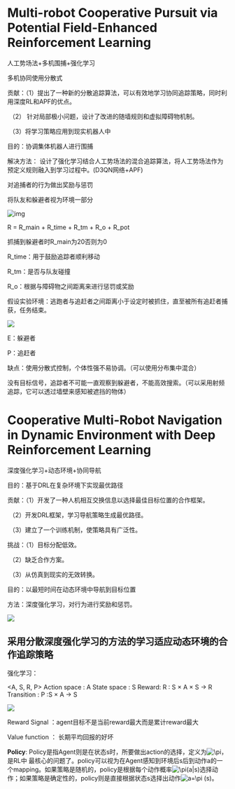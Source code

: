 # Multi-robot Cooperative Pursuit via Potential Field-Enhanced Reinforcement Learning

人工势场法+多机围捕+强化学习

多机协同使用分散式

贡献：（1）提出了一种新的分散追踪算法，可以有效地学习协同追踪策略，同时利用深度RL和APF的优点。

​            （2） 针对局部极小问题，设计了改进的随墙规则和虚拟障碍物机制。

​            （3）将学习策略应用到现实机器人中

目的：协调集体机器人进行围捕	

解决方法： 设计了强化学习结合人工势场法的混合追踪算法，将人工势场法作为预定义规则融入到学习过程中。(D3QN网络+APF)



对追捕者的行为做出奖励与惩罚

将队友和躲避者视为环境一部分

![img](https://pic2.zhimg.com/v2-73b60f3a13ba0f23ba426b7b2f71acc1_b.png)

R = R_main + R_time + R_tm + R_o + R_pot

抓捕到躲避者时R_main为20否则为0

R_time：用于鼓励追踪者顺利移动

R_tm：是否与队友碰撞

R_o：根据与障碍物之间距离来进行惩罚或奖励





假设实验环境：逃跑者与追赶者之间距离小于设定时被抓住，直至被所有追赶者捕获，任务结束。

![](D:\yanfirst\study\Multi-robot\image\360截图20221124105153026.jpg)

E：躲避者

P：追赶者

缺点：使用分散式控制，个体性强不易协调。（可以使用分布集中混合） 

​            没有目标信号，追踪者不可能一直观察到躲避者，不能高效搜索。（可以采用射频追踪，它可以透过墙壁来感知被遮挡的物体） 



# Cooperative Multi-Robot Navigation in Dynamic Environment with Deep Reinforcement Learning

深度强化学习+动态环境+协同导航

目的：基于DRL在复杂环境下实现最优路径

贡献：（1）开发了一种人机相互交换信息以选择最佳目标位置的合作框架。

​            （2）开发DRL框架，学习导航策略生成最优路径。

​            （3）建立了一个训练机制，使策略具有广泛性。

挑战：（1）目标分配低效。

​            （2）缺乏合作方案。

​            （3）从仿真到现实的无效转换。

目的：以最短时间在动态环境中导航到目标位置

方法：深度强化学习，对行为进行奖励和惩罚。

![](D:\yanfirst\study\Multi-robot\image\360截图20221128194045299.jpg)



## 采用分散深度强化学习的方法的学习适应动态环境的合作追踪策略

强化学习：

<A, S, R, P>
Action space : A 
State space : S
Reward: R : S × A × S → R
Transition : P :S × A → S 

![](D:\yanfirst\study\Multi-robot\image\v2-4c11d459d855896ce3c52cc0718a35c4_b.png)

Reward Signal ：agent目标不是当前reward最大而是累计reward最大

Value function ： 长期平均回报的好坏

**Policy**: Policy是指Agent则是在状态s时，所要做出action的选择，定义为![\pi ](http://www.zhihu.com/equation?tex=%5Cpi+)，是RL中  最核心的问题了。policy可以视为在Agent感知到环境后s后到动作a的一个mapping。如果策略是随机的，policy是根据每个动作概率![\pi(a|s)](http://www.zhihu.com/equation?tex=%5Cpi%28a%7Cs%29)选择动作；如果策略是确定性的，policy则是直接根据状态s选择出动作![a=\pi (s)](http://www.zhihu.com/equation?tex=a%3D%5Cpi+%28s%29)。

